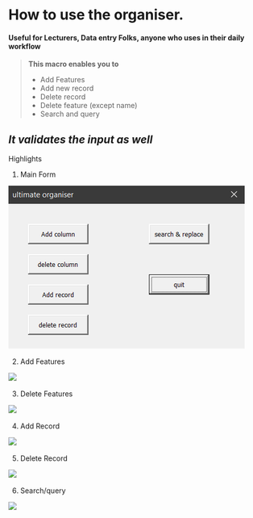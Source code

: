 # How to use the organiser.
#### Useful for Lecturers, Data entry Folks, anyone who uses in their daily workflow
> **This macro enables you to**
> - Add Features
> - Add new record
> - Delete record
> - Delete feature (except name)
> - Search and query

***It validates the input as well***
---

Highlights
1. Main Form

![](2020-07-29%2021_45_52-ultimate%20organiser.png)

2. Add Features

![](https://github.com/jainaman588/project_folder/blob/master/DataEntry_Organiser/2020-07-29%2021_46_16-add%20column.png)

3. Delete Features

![](https://github.com/jainaman588/project_folder/blob/master/DataEntry_Organiser/2020-07-29%2022_09_02-delete%20column.png)

4. Add Record

![](https://github.com/jainaman588/project_folder/blob/master/DataEntry_Organiser/2020-07-29%2021_47_03-add%20record.png)

5. Delete Record

![](https://github.com/jainaman588/project_folder/blob/master/DataEntry_Organiser/2020-07-29%2021_47_30-delete%20record.png)

6. Search/query

![](https://github.com/jainaman588/project_folder/blob/master/DataEntry_Organiser/2020-07-29%2021_47_55-search%20%26%20replace.png)

